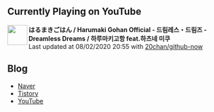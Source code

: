 ## Currently Playing on YouTube

[<img align="left" height="45" src="https://yt3.ggpht.com/a/AATXAJzk1hXNYzHEltyd1MmQOojziu2yO_wGRhHKg9b4=s88-c-k-c0xffffffff-no-nd-rj">](https://www.youtube.com/channel/UCgbTJ0Qb1OpA0GEocaJ7qrw)

**はるまきごはん / Harumaki Gohan Official - 드림레스・드림즈 - Dreamless Dreams / 하루마키고항 feat.하츠네 미쿠**  
Last updated at 08/02/2020 20:55 with [20chan/github-now](https://github.com/20chan/github-now)

## Blog

- [Naver](http://blog.naver.com/neurowhai)
- [Tistory](http://neurowhai.tistory.com/)
- [YouTube](https://www.youtube.com/channel/UCB_v1xU6laBHOeH6z4L-Mtw)
